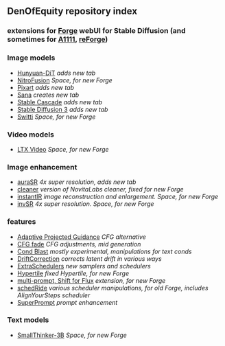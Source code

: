 ## DenOfEquity repository index ##
### extensions for [Forge](https://github.com/lllyasviel/stable-diffusion-webui-forge) webUI for Stable Diffusion (and sometimes for [A1111](https://github.com/AUTOMATIC1111/stable-diffusion-webui), [reForge](https://github.com/Panchovix/stable-diffusion-webui-reForge)) ###

### Image models ###
* [Hunyuan-DiT](https://github.com/DenOfEquity/Hunyuan-DiT-for-webUI) *adds new tab*
* [NitroFusion](https://github.com/DenOfEquity/forge_space_NitroFusion) *Space, for new Forge*
* [Pixart](https://github.com/DenOfEquity/PixArt-Sigma-for-webUI) *adds new tab*
* [Sana](https://github.com/DenOfEquity/Sana-for-webUI) *creates new tab*
* [Stable Cascade](https://github.com/DenOfEquity/StableCascade-for-webUI) *adds new tab*
* [Stable Diffusion 3](https://github.com/DenOfEquity/StableDiffusion3-for-webUI) *adds new tab*
* [Switti](https://github.com/DenOfEquity/forge_space_Switti) *Space, for new Forge*

### Video models ###
* [LTX Video](https://github.com/DenOfEquity/forge_space_LTXvideo) *Space, for new Forge*

### Image enhancement ###
* [auraSR](https://github.com/DenOfEquity/auraSR-webUI) *4x super resolution, adds new tab*
* [cleaner](https://github.com/DenOfEquity/forge2_cleaner) *version of NovitaLabs cleaner, fixed for new Forge*
* [instantIR](https://github.com/DenOfEquity/forge_space_InstantIR) *image reconstruction and enlargement. Space, for new Forge*
* [invSR](https://github.com/DenOfEquity/forge_space_InvSR) *4x super resolution. Space, for new Forge*

### features ###
* [Adaptive Projected Guidance](https://github.com/DenOfEquity/AdaptiveProjectedGuidance) *CFG alternative*
* [CFG fade](https://github.com/DenOfEquity/CFgfade) *CFG adjustments, mid generation*
* [Cond Blast](https://github.com/DenOfEquity/CondBlast) *mostly experimental, manipulations for text conds*
* [DriftCorrection](https://github.com/DenOfEquity/DriftCorrection) *corrects latent drift in various ways*
* [ExtraSchedulers](https://github.com/DenOfEquity/webUI_ExtraSchedulers) *new samplers and schedulers*
* [Hypertile](https://github.com/DenOfEquity/HyperTile) *fixed Hypertile, for new Forge*
* [multi-prompt, Shift for Flux](https://github.com/DenOfEquity/forgeFlux_dualPrompt) *extension, for new Forge*
* [schedRide](https://github.com/DenOfEquity/SchedRide) *various scheduler manipulations, for old Forge, includes AlignYourSteps scheduler*
* [SuperPrompt](https://github.com/DenOfEquity/superPrompter-webUI) *prompt enhancement*

### Text models ###
* [SmallThinker-3B](https://github.com/DenOfEquity/forge_space_SmallThinker) *Space, for new Forge*
